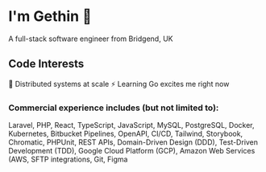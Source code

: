 # I'm Gethin 👋  
A full-stack software engineer from Bridgend, UK  

## Code Interests  
🔭 Distributed systems at scale 
⚡ Learning Go excites me right now  

### Commercial experience includes (but not limited to):  
Laravel, PHP, React, TypeScript, JavaScript, MySQL, PostgreSQL, Docker, Kubernetes, Bitbucket Pipelines, OpenAPI, CI/CD, Tailwind, Storybook, Chromatic, PHPUnit, REST APIs, Domain-Driven Design (DDD), Test-Driven Development (TDD), Google Cloud Platform (GCP), Amazon Web Services (AWS, SFTP integrations, Git, Figma  

